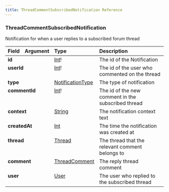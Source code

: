 ```yaml
---
title: ThreadCommentSubscribedNotification Reference
---
```


### ThreadCommentSubscribedNotification
Notification for when a user replies to a subscribed forum thread
<table>
<thead>
<tr>
<th align="left">Field</th>
<th align="right">Argument</th>
<th align="left">Type</th>
<th align="left">Description</th>
</tr>
</thead>
<tbody>
<tr>
<td colspan="2" valign="top"><strong>id</strong></td>
<td valign="top"><a href="/reference/scalar/int">Int</a>!</td>
<td>
The id of the Notification
</td>
</tr>
<tr>
<td colspan="2" valign="top"><strong>userId</strong></td>
<td valign="top"><a href="/reference/scalar/int">Int</a>!</td>
<td>
The id of the user who commented on the thread
</td>
</tr>
<tr>
<td colspan="2" valign="top"><strong>type</strong></td>
<td valign="top"><a href="/reference/enum/notificationtype">NotificationType</a></td>
<td>
The type of notification
</td>
</tr>
<tr>
<td colspan="2" valign="top"><strong>commentId</strong></td>
<td valign="top"><a href="/reference/scalar/int">Int</a>!</td>
<td>
The id of the new comment in the subscribed thread
</td>
</tr>
<tr>
<td colspan="2" valign="top"><strong>context</strong></td>
<td valign="top"><a href="/reference/scalar/string">String</a></td>
<td>
The notification context text
</td>
</tr>
<tr>
<td colspan="2" valign="top"><strong>createdAt</strong></td>
<td valign="top"><a href="/reference/scalar/int">Int</a></td>
<td>
The time the notification was created at
</td>
</tr>
<tr>
<td colspan="2" valign="top"><strong>thread</strong></td>
<td valign="top"><a href="/reference/object/thread">Thread</a></td>
<td>
The thread that the relevant comment belongs to
</td>
</tr>
<tr>
<td colspan="2" valign="top"><strong>comment</strong></td>
<td valign="top"><a href="/reference/object/threadcomment">ThreadComment</a></td>
<td>
The reply thread comment
</td>
</tr>
<tr>
<td colspan="2" valign="top"><strong>user</strong></td>
<td valign="top"><a href="/reference/object/user">User</a></td>
<td>
The user who replied to the subscribed thread
</td>
</tr>
</tbody>
</table>